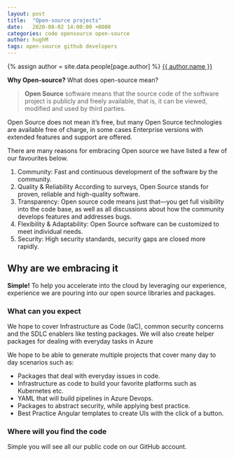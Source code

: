 ```yaml
---
layout: post
title:  "Open-source projects"
date:   2020-08-02 14:00:00 +0000
categories: code opensource open-source
author: hughM
tags: open-source github developers
---
```

{% assign author = site.data.people[page.author] %}
<a rel="author"
  href="https://github.com/{{ author.github }}"
  title="{{ author.name }}"><span class="fa fa-github">
    {{ author.name }}
    </span>
</a>

__Why Open-source?__ What does open-source mean?

> **Open Source** software means that the source code of the software project is publicly and freely available, that is, it can be viewed, modified and used by third parties.

Open Source does not mean it’s free, but many Open Source technologies are available free of charge, in some cases Enterprise versions with extended features and support are offered.

There are many reasons for embracing Open source we have listed a few of our favourites below.

1. Community: Fast and continuous development of the software by the community.
2. Quality & Reliability According to surveys, Open Source stands for proven, reliable and high-quality software.
3. Transparency: Open source code means just that—you get full visibility into the code base, as well as all discussions about how the community develops features and addresses bugs.
4. Flexibility & Adaptability: Open Source software can be customized to meet individual needs.
5. Security: High security standards, security gaps are closed more rapidly.

## Why are we embracing it

**Simple!** To help you accelerate into the cloud by leveraging our experience, experience we are pouring into our open source libraries and packages.

### What can you expect

We hope to cover Infrastructure as Code (IaC), common security concerns and the SDLC enablers like testing packages. We will also create helper packages for dealing with everyday tasks in Azure

We hope to be able to generate multiple projects that cover many day to day scenarios such as:

- Packages that deal with everyday issues in code.
- Infrastructure as code to build your favorite platforms such as Kubernetes etc.
- YAML that will build pipelines in Azure Devops.
- Packages to abstract security, while applying best practice.
- Best Practice Angular templates to create UIs with the click of a button.

### Where will you find the code

Simple you will see all our public code on our GitHub account. 